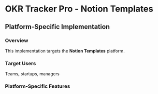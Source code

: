 # OKR Tracker Pro - Notion Templates

## Platform-Specific Implementation

### Overview
This implementation targets the **Notion Templates** platform.

### Target Users
Teams, startups, managers

### Platform-Specific Features

